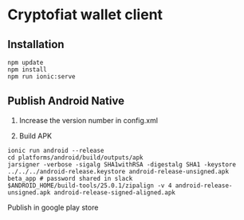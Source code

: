 # Cryptofiat wallet client

## Installation

```
npm update
npm install
npm run ionic:serve

```
## Publish Android Native

1. Increase the version number in config.xml 

2. Build APK

```
ionic run android --release
cd platforms/android/build/outputs/apk
jarsigner -verbose -sigalg SHA1withRSA -digestalg SHA1 -keystore ../../../android-release.keystore android-release-unsigned.apk beta_app # password shared in slack
$ANDROID_HOME/build-tools/25.0.1/zipalign -v 4 android-release-unsigned.apk android-release-signed-aligned.apk
```

Publish in google play store
